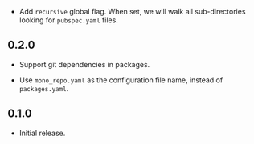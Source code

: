 * Add `recursive` global flag. When set, we will walk all sub-directories looking for `pubspec.yaml` files.

## 0.2.0

* Support git dependencies in packages.

* Use `mono_repo.yaml` as the configuration file name, instead of 
  `packages.yaml`.

## 0.1.0

* Initial release.

